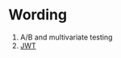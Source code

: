 # Wording

1. A/B and multivariate testing
2. [JWT](https://youtu.be/P2CPd9ynFLg?si=vvPHXCQVpYkVlFGS)
